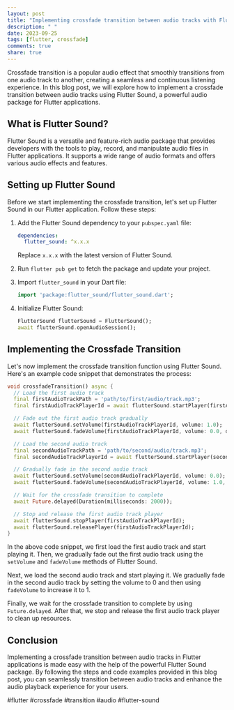 ```yaml
---
layout: post
title: "Implementing crossfade transition between audio tracks with Flutter Sound"
description: " "
date: 2023-09-25
tags: [flutter, crossfade]
comments: true
share: true
---
```


Crossfade transition is a popular audio effect that smoothly transitions from one audio track to another, creating a seamless and continuous listening experience. In this blog post, we will explore how to implement a crossfade transition between audio tracks using Flutter Sound, a powerful audio package for Flutter applications.

## What is Flutter Sound?

Flutter Sound is a versatile and feature-rich audio package that provides developers with the tools to play, record, and manipulate audio files in Flutter applications. It supports a wide range of audio formats and offers various audio effects and features.

## Setting up Flutter Sound

Before we start implementing the crossfade transition, let's set up Flutter Sound in our Flutter application. Follow these steps:

1. Add the Flutter Sound dependency to your `pubspec.yaml` file:

   ```yaml
   dependencies:
     flutter_sound: ^x.x.x
   ```

   Replace `x.x.x` with the latest version of Flutter Sound.

2. Run `flutter pub get` to fetch the package and update your project.

3. Import `flutter_sound` in your Dart file:

   ```dart
   import 'package:flutter_sound/flutter_sound.dart';
   ```

4. Initialize Flutter Sound:

   ```dart
   FlutterSound flutterSound = FlutterSound();
   await flutterSound.openAudioSession();
   ```

## Implementing the Crossfade Transition

Let's now implement the crossfade transition function using Flutter Sound. Here's an example code snippet that demonstrates the process:

```dart
void crossfadeTransition() async {
  // Load the first audio track
  final firstAudioTrackPath = 'path/to/first/audio/track.mp3';
  final firstAudioTrackPlayerId = await flutterSound.startPlayer(firstAudioTrackPath);

  // Fade out the first audio track gradually
  await flutterSound.setVolume(firstAudioTrackPlayerId, volume: 1.0);
  await flutterSound.fadeVolume(firstAudioTrackPlayerId, volume: 0.0, duration: 2000);

  // Load the second audio track
  final secondAudioTrackPath = 'path/to/second/audio/track.mp3';
  final secondAudioTrackPlayerId = await flutterSound.startPlayer(secondAudioTrackPath);

  // Gradually fade in the second audio track
  await flutterSound.setVolume(secondAudioTrackPlayerId, volume: 0.0);
  await flutterSound.fadeVolume(secondAudioTrackPlayerId, volume: 1.0, duration: 2000);

  // Wait for the crossfade transition to complete
  await Future.delayed(Duration(milliseconds: 2000));

  // Stop and release the first audio track player
  await flutterSound.stopPlayer(firstAudioTrackPlayerId);
  await flutterSound.releasePlayer(firstAudioTrackPlayerId);
}
```

In the above code snippet, we first load the first audio track and start playing it. Then, we gradually fade out the first audio track using the `setVolume` and `fadeVolume` methods of Flutter Sound.

Next, we load the second audio track and start playing it. We gradually fade in the second audio track by setting the volume to 0 and then using `fadeVolume` to increase it to 1.

Finally, we wait for the crossfade transition to complete by using `Future.delayed`. After that, we stop and release the first audio track player to clean up resources.

## Conclusion

Implementing a crossfade transition between audio tracks in Flutter applications is made easy with the help of the powerful Flutter Sound package. By following the steps and code examples provided in this blog post, you can seamlessly transition between audio tracks and enhance the audio playback experience for your users.

#flutter #crossfade #transition #audio #flutter-sound